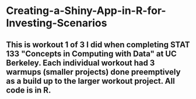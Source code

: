 # Creating-a-Shiny-App-in-R-for-Investing-Scenarios
## This is workout 1 of 3 I did when completing STAT 133 "Concepts in Computing with Data" at UC Berkeley. Each individual workout had 3 warmups (smaller projects) done preemptively as a build up to the larger workout project. All code is in R.
